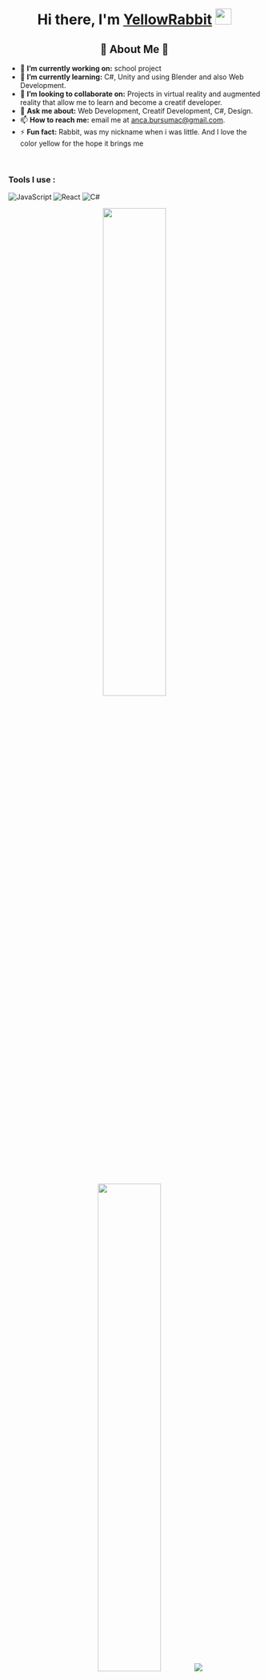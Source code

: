 
<h1 align="center">Hi there, I'm <a href="#" target="_blank">YellowRabbit</a> <img
src="https://github.com/blackcater/blackcater/raw/main/images/Hi.gif" height="32" /></h1>
<h2 align="center">🚀 About Me 🚀</h2>

<ul>
  <li>🔭 <b>I’m currently working on:</b> school project</li>
  <li>🌱 <b>I’m currently learning:</b> C#, Unity and using Blender and also Web Development.</li>
  <li>👯 <b>I’m looking to collaborate on:</b> Projects in virtual reality and augmented reality that allow me to learn and become a creatif developer.</li>
  <li>💬 <b>Ask me about:</b> Web Development, Creatif Development, C#, Design.</li>
  <li>📫 <b>How to reach me:</b> email me at <a href="mailto:anca.bursumac@gmail.com">anca.bursumac@gmail.com</a>.</li>
  <li>⚡ <b>Fun fact:</b> Rabbit, was my nickname when i was little.  And I love the color yellow for the hope it brings me </li>
</ul>


<br />
<h3>Tools I use :</h3>
<p>
<img alt="JavaScript" src="https://img.shields.io/badge/-JavaScript-F7DF1E?style=flat-square&logo=javascript&logoColor=black" />  <img alt="React" src="https://img.shields.io/badge/-React-45b8d8?style=flat-square&logo=react&logoColor=white" /> <img alt="C#" src="https://img.shields.io/badge/-C#-F7DF1E?style=flat-square&logo=javascript&logoColor=black" /> 
</p>
<p align="center">
  <img height="50%" width="auto" src ="https://github-readme-stats.vercel.app/api?username=RabbitYellow&show_icons=true&count_private=true&theme=darcula&hide_border=true&hide=issues,contribs&bg_color=00000000">
  <img height="50%" width="auto" src ="https://github-readme-stats.vercel.app/api/top-langs/?username=RabbitYellow&layout=compact&hide_border=true&theme=darcula&bg_color=00000000&langs_count=6&hide=jupyter%20notebook,tex,css,php&exclude_repo=Pacman-AI">
  <img src ="https://github-readme-streak-stats.herokuapp.com?user=RabbitYellow&theme=darcula&hide_border=true&background=FFFFFF00">
  <br>
  <br>
</p
